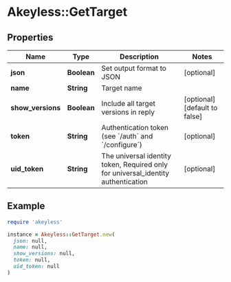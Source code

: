 # Akeyless::GetTarget

## Properties

| Name | Type | Description | Notes |
| ---- | ---- | ----------- | ----- |
| **json** | **Boolean** | Set output format to JSON | [optional] |
| **name** | **String** | Target name |  |
| **show_versions** | **Boolean** | Include all target versions in reply | [optional][default to false] |
| **token** | **String** | Authentication token (see &#x60;/auth&#x60; and &#x60;/configure&#x60;) | [optional] |
| **uid_token** | **String** | The universal identity token, Required only for universal_identity authentication | [optional] |

## Example

```ruby
require 'akeyless'

instance = Akeyless::GetTarget.new(
  json: null,
  name: null,
  show_versions: null,
  token: null,
  uid_token: null
)
```

